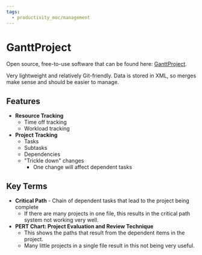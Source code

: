 ```yaml
---
tags:
  - productivity_moc/management
---
```



# GanttProject

Open source, free-to-use software that can be found here: [GanttProject](https://www.ganttproject.biz/).

Very lightweight and relatively Git-friendly. Data is stored in XML, so merges make sense and should be easier to manage.

## Features

- **Resource Tracking**
  - Time off tracking
  - Workload tracking
- **Project Tracking**
  - Tasks
  - Subtasks
  - Dependencies
  - "Trickle down" changes
    - One change will affect dependent tasks

## Key Terms

- **Critical Path** - Chain of dependent tasks that lead to the project being complete
  - If there are many projects in one file, this results in the critical path system not working very well.
- **PERT Chart: Project Evaluation and Review Technique**
  - This shows the paths that result from the dependent items in the project.
  - Many little projects in a single file result in this not being very useful.